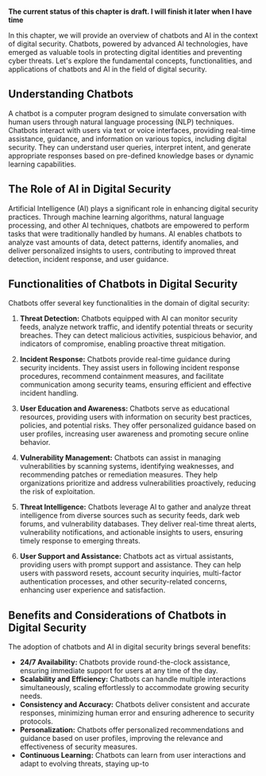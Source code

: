 **The current status of this chapter is draft. I will finish it later when I have time**

In this chapter, we will provide an overview of chatbots and AI in the context of digital security. Chatbots, powered by advanced AI technologies, have emerged as valuable tools in protecting digital identities and preventing cyber threats. Let's explore the fundamental concepts, functionalities, and applications of chatbots and AI in the field of digital security.

Understanding Chatbots
----------------------

A chatbot is a computer program designed to simulate conversation with human users through natural language processing (NLP) techniques. Chatbots interact with users via text or voice interfaces, providing real-time assistance, guidance, and information on various topics, including digital security. They can understand user queries, interpret intent, and generate appropriate responses based on pre-defined knowledge bases or dynamic learning capabilities.

The Role of AI in Digital Security
----------------------------------

Artificial Intelligence (AI) plays a significant role in enhancing digital security practices. Through machine learning algorithms, natural language processing, and other AI techniques, chatbots are empowered to perform tasks that were traditionally handled by humans. AI enables chatbots to analyze vast amounts of data, detect patterns, identify anomalies, and deliver personalized insights to users, contributing to improved threat detection, incident response, and user guidance.

Functionalities of Chatbots in Digital Security
-----------------------------------------------

Chatbots offer several key functionalities in the domain of digital security:

1. **Threat Detection:** Chatbots equipped with AI can monitor security feeds, analyze network traffic, and identify potential threats or security breaches. They can detect malicious activities, suspicious behavior, and indicators of compromise, enabling proactive threat mitigation.

2. **Incident Response:** Chatbots provide real-time guidance during security incidents. They assist users in following incident response procedures, recommend containment measures, and facilitate communication among security teams, ensuring efficient and effective incident handling.

3. **User Education and Awareness:** Chatbots serve as educational resources, providing users with information on security best practices, policies, and potential risks. They offer personalized guidance based on user profiles, increasing user awareness and promoting secure online behavior.

4. **Vulnerability Management:** Chatbots can assist in managing vulnerabilities by scanning systems, identifying weaknesses, and recommending patches or remediation measures. They help organizations prioritize and address vulnerabilities proactively, reducing the risk of exploitation.

5. **Threat Intelligence:** Chatbots leverage AI to gather and analyze threat intelligence from diverse sources such as security feeds, dark web forums, and vulnerability databases. They deliver real-time threat alerts, vulnerability notifications, and actionable insights to users, ensuring timely response to emerging threats.

6. **User Support and Assistance:** Chatbots act as virtual assistants, providing users with prompt support and assistance. They can help users with password resets, account security inquiries, multi-factor authentication processes, and other security-related concerns, enhancing user experience and satisfaction.

Benefits and Considerations of Chatbots in Digital Security
-----------------------------------------------------------

The adoption of chatbots and AI in digital security brings several benefits:

* **24/7 Availability:** Chatbots provide round-the-clock assistance, ensuring immediate support for users at any time of the day.
* **Scalability and Efficiency:** Chatbots can handle multiple interactions simultaneously, scaling effortlessly to accommodate growing security needs.
* **Consistency and Accuracy:** Chatbots deliver consistent and accurate responses, minimizing human error and ensuring adherence to security protocols.
* **Personalization:** Chatbots offer personalized recommendations and guidance based on user profiles, improving the relevance and effectiveness of security measures.
* **Continuous Learning:** Chatbots can learn from user interactions and adapt to evolving threats, staying up-to
